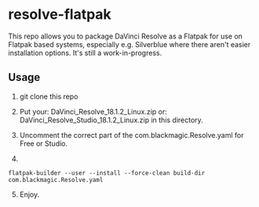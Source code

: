 
resolve-flatpak
===============

This repo allows you to package DaVinci Resolve as a Flatpak for use on Flatpak
based systems, especially e.g. Silverblue where there aren't easier installation
options. It's still a work-in-progress.

Usage
-----

1) git clone this repo
2) Put your:
DaVinci_Resolve_18.1.2_Linux.zip
or:
DaVinci_Resolve_Studio_18.1.2_Linux.zip
in this directory.

3) Uncomment the correct part of the com.blackmagic.Resolve.yaml for Free or Studio.
4)
```
flatpak-builder --user --install --force-clean build-dir com.blackmagic.Resolve.yaml
```
5) Enjoy.

